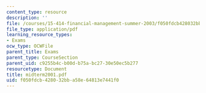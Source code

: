 ```yaml
---
content_type: resource
description: ''
file: /courses/15-414-financial-management-summer-2003/f050fdcb428032bba58e64813e7441f0_midterm2001.pdf
file_type: application/pdf
learning_resource_types:
- Exams
ocw_type: OCWFile
parent_title: Exams
parent_type: CourseSection
parent_uid: c9255b4c-b00d-b75a-bc27-30e50ec5b277
resourcetype: Document
title: midterm2001.pdf
uid: f050fdcb-4280-32bb-a58e-64813e7441f0
---
```

